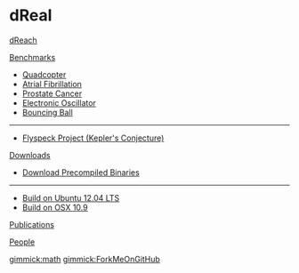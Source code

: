 # dReal

[dReach](dreach.md)

[Benchmarks]()

  * [Quadcopter](benchmarks/quad/index.md)
  * [Atrial Fibrillation](benchmarks/atrial_fibrillation/index.md)
  * [Prostate Cancer](benchmarks/prostate_cancer/index.md)
  * [Electronic Oscillator](benchmarks/electronic_oscillator/index.md)
  * [Bouncing Ball](benchmarks/bouncing_ball/index.md)
  - - - -
  * [Flyspeck Project (Kepler's Conjecture)](benchmarks/flyspeck/index.md)

[Downloads]()

  * [Download Precompiled Binaries](downloads.md)
  - - - -
  * [Build on Ubuntu 12.04 LTS](build_ubuntu.md)
  * [Build on OSX 10.9](build_osx.md)

[Publications](publications.md)

[People](people.md)

[gimmick:math]()
[gimmick:ForkMeOnGitHub](http://www.github.com/soonhokong/dReal)
